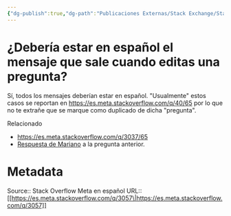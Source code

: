```yaml
---
{"dg-publish":true,"dg-path":"Publicaciones Externas/Stack Exchange/Stack Overflow en español/Stack Overflow en español Meta/es.meta.stackoverflow.com-3057.md","permalink":"/publicaciones-externas/stack-exchange/stack-overflow-en-espanol/stack-overflow-en-espanol-meta/es-meta-stackoverflow-com-3057/","title":"¿Debería estar en español el mensaje que sale cuando editas una pregunta?","hide":true,"noteIcon":"default","created":"2024-04-03T12:49:10.680-06:00","updated":"2024-04-05T16:44:02.280-06:00"}
---
```


# ¿Debería estar en español el mensaje que sale cuando editas una pregunta?

Sí, todos los mensajes deberían estar en español. "Usualmente" estos casos se reportan en https://es.meta.stackoverflow.com/q/40/65 por lo que no te extrañe que se marque como duplicado de dicha "pregunta".

Relacionado

- https://es.meta.stackoverflow.com/q/3037/65
- [Respuesta de Mariano](https://es.meta.stackoverflow.com/a/3041/65) a la pregunta anterior.

# Metadata
Source:: Stack Overflow Meta en español
URL:: [[https://es.meta.stackoverflow.com/q/3057\|https://es.meta.stackoverflow.com/q/3057]]

